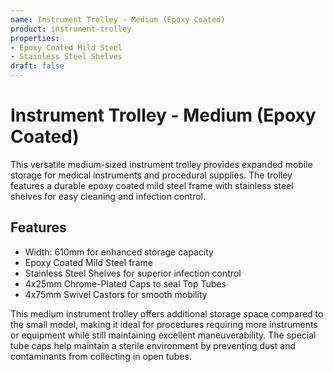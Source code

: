 ```yaml
---
name: Instrument Trolley - Medium (Epoxy Coated)
product: instrument-trolley
properties:
- Epoxy Coated Mild Steel
- Stainless Steel Shelves
draft: false
---
```


# Instrument Trolley - Medium (Epoxy Coated)

This versatile medium-sized instrument trolley provides expanded mobile storage for medical instruments and procedural supplies. The trolley features a durable epoxy coated mild steel frame with stainless steel shelves for easy cleaning and infection control.

## Features

- Width: 610mm for enhanced storage capacity
- Epoxy Coated Mild Steel frame
- Stainless Steel Shelves for superior infection control
- 4x25mm Chrome-Plated Caps to seal Top Tubes
- 4x75mm Swivel Castors for smooth mobility

This medium instrument trolley offers additional storage space compared to the small model, making it ideal for procedures requiring more instruments or equipment while still maintaining excellent maneuverability. The special tube caps help maintain a sterile environment by preventing dust and contaminants from collecting in open tubes.
